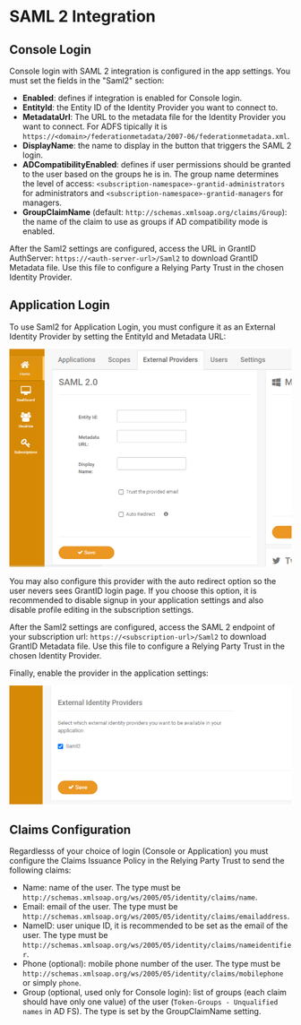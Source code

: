 ﻿# SAML 2 Integration

##  Console Login

Console login with SAML 2 integration is configured in the app settings. You must set the fields in the "Saml2" section:

* **Enabled**: defines if integration is enabled for Console login.
* **EntityId**: the Entity ID of the Identity Provider you want to connect to.
* **MetadataUrl**: The URL to the metadata file for the Identity Provider you want to connect. For ADFS tipically it is 
`https://<domain>/federationmetadata/2007-06/federationmetadata.xml`.
* **DisplayName**: the name to display in the button that triggers the SAML 2 login.
* **ADCompatibilityEnabled**: defines if user permissions should be granted to the user based on the groups he is in. The group name determines the level
of access: `<subscription-namespace>-grantid-administrators` for administrators and `<subscription-namespace>-grantid-managers` for managers.
* **GroupClaimName** (default: `http://schemas.xmlsoap.org/claims/Group`): the name of the claim to use as groups if AD compatibility mode is enabled.

After the Saml2 settings are configured, access the URL in GrantID AuthServer: `https://<auth-server-url>/Saml2` to download GrantID Metadata file. Use this file to configure
a Relying Party Trust in the chosen Identity Provider.

##  Application Login

To use Saml2 for Application Login, you must configure it as an External Identity Provider by setting the EntityId and Metadata URL:

![SAML 2 External Provider Settings](../images/saml2-externalprovider.png)

You may also configure this provider with the auto redirect option so the user nevers sees GrantID login page. If you choose this option, it is recommended to disable signup
in your application settings and also disable profile editing in the subscription settings.

After the Saml2 settings are configured, access the SAML 2 endpoint of your subscription url: `https://<subscription-url>/Saml2` to download GrantID Metadata file. 
Use this file to configure a Relying Party Trust in the chosen Identity Provider.

Finally, enable the provider in the application settings:

![SAML2 Application Settings](../images/saml2-applicationsetting.png)

##  Claims Configuration

Regardlesss of your choice of login (Console or Application) you must configure the Claims Issuance Policy in the Relying Party Trust to send the following claims:

* Name: name of the user. The type must be `http://schemas.xmlsoap.org/ws/2005/05/identity/claims/name`.
* Email: email of the user. The type must be `http://schemas.xmlsoap.org/ws/2005/05/identity/claims/emailaddress`.
* NameID: user unique ID, it is recommended to be set as the email of the user. The type must be `http://schemas.xmlsoap.org/ws/2005/05/identity/claims/nameidentifier`.
* Phone (optional): mobile phone number of the user. The type must be `http://schemas.xmlsoap.org/ws/2005/05/identity/claims/mobilephone` or simply `phone`.
* Group (optional, used only for Console login): list of groups (each claim should have only one value) of the user (`Token-Groups - Unqualified names` in AD FS). 
The type is set by the GroupClaimName setting.
